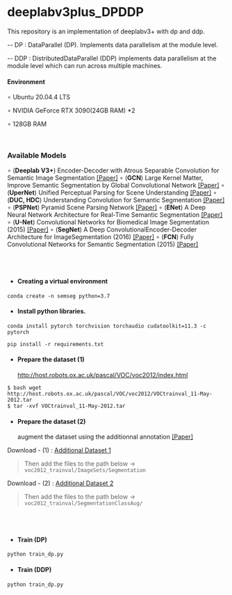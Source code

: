 # deeplabv3plus_DPDDP
This repository is an implementation of deeplabv3+ with dp and ddp.

-- DP : DataParallel (DP). Implements data parallelism at the module level.

-- DDP : DistributedDataParallel (DDP) implements data parallelism at the module level which can run across multiple machines.

#### Environment
∘ Ubuntu 20.04.4 LTS

∘ NVIDIA GeForce RTX 3090(24GB RAM) *2 

∘ 128GB RAM

<br/>

### Available Models
∘ (**Deeplab V3+**) Encoder-Decoder with Atrous Separable Convolution for Semantic Image Segmentation [[Paper]](https://arxiv.org/abs/1802.02611)
∘ (**GCN**) Large Kernel Matter, Improve Semantic Segmentation by Global Convolutional Network [[Paper]](https://arxiv.org/abs/1703.02719)
∘ (**UperNet**) Unified Perceptual Parsing for Scene Understanding [[Paper]](https://arxiv.org/abs/1807.10221)
∘ (**DUC, HDC**) Understanding Convolution for Semantic Segmentation [[Paper]](https://arxiv.org/abs/1702.08502) 
∘ (**PSPNet**) Pyramid Scene Parsing Network [[Paper]](http://jiaya.me/papers/PSPNet_cvpr17.pdf) 
∘ (**ENet**) A Deep Neural Network Architecture for Real-Time Semantic Segmentation [[Paper]](https://arxiv.org/abs/1606.02147)
∘ (**U-Net**) Convolutional Networks for Biomedical Image Segmentation (2015) [[Paper]](https://arxiv.org/abs/1505.04597)
∘ (**SegNet**) A Deep ConvolutionalEncoder-Decoder Architecture for ImageSegmentation (2016) [[Paper]](https://arxiv.org/pdf/1511.00561)
∘ (**FCN**) Fully Convolutional Networks for Semantic Segmentation (2015) [[Paper]](https://people.eecs.berkeley.edu/~jonlong/long_shelhamer_fcn.pdf) 


<br/>
<br/>

* #### Creating a virtual environment
```shell
conda create -n semseg python=3.7
```  

* #### Install python libraries.
```shell
conda install pytorch torchvision torchaudio cudatoolkit=11.3 -c pytorch
```  
```shell
pip install -r requirements.txt
```  

* #### Prepare the dataset (1)
     <http://host.robots.ox.ac.uk/pascal/VOC/voc2012/index.html>
```shell
$ bash wget http://host.robots.ox.ac.uk/pascal/VOC/voc2012/VOCtrainval_11-May-2012.tar
$ tar -xvf VOCtrainval_11-May-2012.tar
```

* #### Prepare the dataset (2)
     augment the dataset using the additionnal annotation [[Paper]](http://home.bharathh.info/pubs/pdfs/BharathICCV2011.pdf)

Download - (1) : [Additional Dataset 1](https://www.dropbox.com/sh/jicjri7hptkcu6i/AACHszvCyYQfINpRI1m5cNyta?dl=0&lst=)

> Then add the files to the path below -> ``` voc2012_trainval/ImageSets/Segmentation ```

Download - (2) : [Additional Dataset 2](https://www.dropbox.com/s/oeu149j8qtbs1x0/SegmentationClassAug.zip?dl=0)

> Then add the files to the path below -> ``` voc2012_trainval/SegmentationClassAug/ ```

<br/>
<br/>

* #### Train (DP)
     
```shell
python train_dp.py
```


* #### Train (DDP)

```shell
python train_dp.py
```

     
















